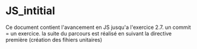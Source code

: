 # JS_intitial
Ce document contient l'avancement en JS jusqu'a l'exercice 2.7.
un commit = un exercice.
la suite du parcours est réalisé en suivant la directive première (création des fihiers unitaires)